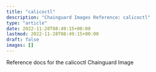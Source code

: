 ```yaml
---
title: "calicoctl"
description: "Chainguard Images Reference: calicoctl"
type: "article"
date: 2022-11-28T08:49:15+00:00
lastmod: 2022-11-28T08:49:15+00:00
draft: false
images: []
---
```


Reference docs for the calicoctl Chainguard Image
